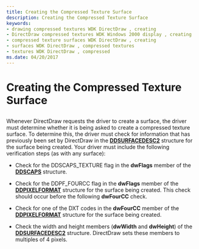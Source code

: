 ```yaml
---
title: Creating the Compressed Texture Surface
description: Creating the Compressed Texture Surface
keywords:
- drawing compressed textures WDK DirectDraw , creating
- DirectDraw compressed textures WDK Windows 2000 display , creating
- compressed texture surfaces WDK DirectDraw , creating
- surfaces WDK DirectDraw , compressed textures
- textures WDK DirectDraw , compressed
ms.date: 04/20/2017
---
```


# Creating the Compressed Texture Surface


## <span id="ddk_creating_the_compressed_texture_surface_gg"></span><span id="DDK_CREATING_THE_COMPRESSED_TEXTURE_SURFACE_GG"></span>


Whenever DirectDraw requests the driver to create a surface, the driver must determine whether it is being asked to create a compressed texture surface. To determine this, the driver must check for information that has previously been set by DirectDraw in the [**DDSURFACEDESC2**](/previous-versions/windows/hardware/drivers/ff550340(v=vs.85)) structure for the surface being created. Your driver must include the following verification steps (as with any surface):

-   Check for the DDSCAPS\_TEXTURE flag in the **dwFlags** member of the [**DDSCAPS**](/previous-versions/windows/hardware/drivers/ff550286(v=vs.85)) structure.

-   Check for the DDPF\_FOURCC flag in the **dwFlags** member of the [**DDPIXELFORMAT**](/windows-hardware/drivers/ddi/ksmedia/ns-ksmedia-_ddpixelformat) structure for the surface being created. This check should occur before the following **dwFourCC** check.

-   Check for one of the DXT codes in the **dwFourCC** member of the [**DDPIXELFORMAT**](/windows-hardware/drivers/ddi/ksmedia/ns-ksmedia-_ddpixelformat) structure for the surface being created.

-   Check the width and height members (**dwWidth** and **dwHeight**) of the [**DDSURFACEDESC2**](/previous-versions/windows/hardware/drivers/ff550340(v=vs.85)) structure. DirectDraw sets these members to multiples of 4 pixels.

 

